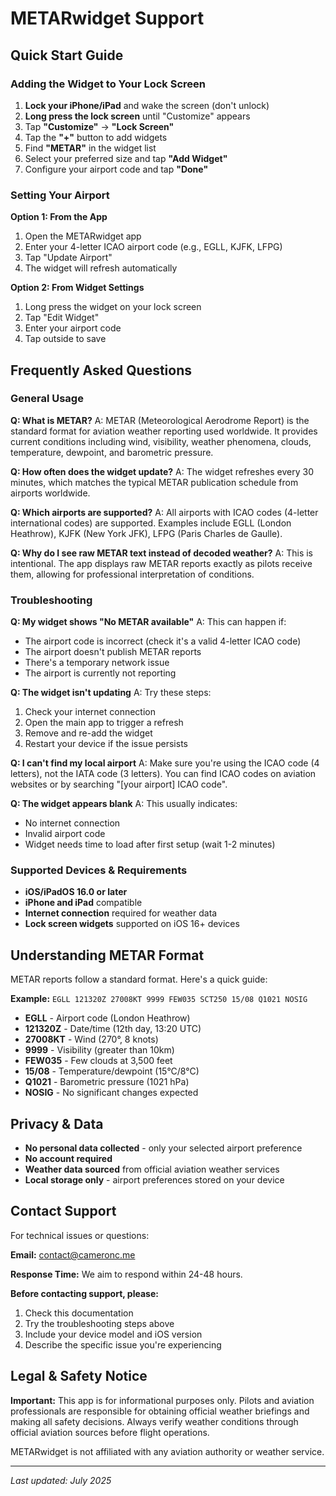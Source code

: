 # METARwidget Support

## Quick Start Guide

### Adding the Widget to Your Lock Screen
1. **Lock your iPhone/iPad** and wake the screen (don't unlock)
2. **Long press the lock screen** until "Customize" appears
3. Tap **"Customize"** → **"Lock Screen"**
4. Tap the **"+"** button to add widgets
5. Find **"METAR"** in the widget list
6. Select your preferred size and tap **"Add Widget"**
7. Configure your airport code and tap **"Done"**

### Setting Your Airport
**Option 1: From the App**
1. Open the METARwidget app
2. Enter your 4-letter ICAO airport code (e.g., EGLL, KJFK, LFPG)
3. Tap "Update Airport"
4. The widget will refresh automatically

**Option 2: From Widget Settings**
1. Long press the widget on your lock screen
2. Tap "Edit Widget"
3. Enter your airport code
4. Tap outside to save

## Frequently Asked Questions

### General Usage

**Q: What is METAR?**
A: METAR (Meteorological Aerodrome Report) is the standard format for aviation weather reporting used worldwide. It provides current conditions including wind, visibility, weather phenomena, clouds, temperature, dewpoint, and barometric pressure.

**Q: How often does the widget update?**
A: The widget refreshes every 30 minutes, which matches the typical METAR publication schedule from airports worldwide.

**Q: Which airports are supported?**
A: All airports with ICAO codes (4-letter international codes) are supported. Examples include EGLL (London Heathrow), KJFK (New York JFK), LFPG (Paris Charles de Gaulle).

**Q: Why do I see raw METAR text instead of decoded weather?**
A: This is intentional. The app displays raw METAR reports exactly as pilots receive them, allowing for professional interpretation of conditions.

### Troubleshooting

**Q: My widget shows "No METAR available"**
A: This can happen if:
- The airport code is incorrect (check it's a valid 4-letter ICAO code)
- The airport doesn't publish METAR reports
- There's a temporary network issue
- The airport is currently not reporting

**Q: The widget isn't updating**
A: Try these steps:
1. Check your internet connection
2. Open the main app to trigger a refresh
3. Remove and re-add the widget
4. Restart your device if the issue persists

**Q: I can't find my local airport**
A: Make sure you're using the ICAO code (4 letters), not the IATA code (3 letters). You can find ICAO codes on aviation websites or by searching "[your airport] ICAO code".

**Q: The widget appears blank**
A: This usually indicates:
- No internet connection
- Invalid airport code
- Widget needs time to load after first setup (wait 1-2 minutes)

### Supported Devices & Requirements

- **iOS/iPadOS 16.0 or later**
- **iPhone and iPad** compatible
- **Internet connection** required for weather data
- **Lock screen widgets** supported on iOS 16+ devices

## Understanding METAR Format

METAR reports follow a standard format. Here's a quick guide:

**Example:** `EGLL 121320Z 27008KT 9999 FEW035 SCT250 15/08 Q1021 NOSIG`

- **EGLL** - Airport code (London Heathrow)
- **121320Z** - Date/time (12th day, 13:20 UTC)
- **27008KT** - Wind (270°, 8 knots)
- **9999** - Visibility (greater than 10km)
- **FEW035** - Few clouds at 3,500 feet
- **15/08** - Temperature/dewpoint (15°C/8°C)
- **Q1021** - Barometric pressure (1021 hPa)
- **NOSIG** - No significant changes expected

## Privacy & Data

- **No personal data collected** - only your selected airport preference
- **No account required**
- **Weather data sourced** from official aviation weather services
- **Local storage only** - airport preferences stored on your device

## Contact Support

For technical issues or questions:

**Email:** contact@cameronc.me

**Response Time:** We aim to respond within 24-48 hours.

**Before contacting support, please:**
1. Check this documentation
2. Try the troubleshooting steps above
3. Include your device model and iOS version
4. Describe the specific issue you're experiencing

## Legal & Safety Notice

**Important:** This app is for informational purposes only. Pilots and aviation professionals are responsible for obtaining official weather briefings and making all safety decisions. Always verify weather conditions through official aviation sources before flight operations.

METARwidget is not affiliated with any aviation authority or weather service.

---

*Last updated: July 2025*